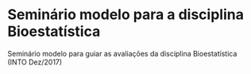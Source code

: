 # Seminário modelo para a disciplina Bioestatística

Seminário modelo para guiar as avaliações da disciplina Bioestatística (INTO Dez/2017)

